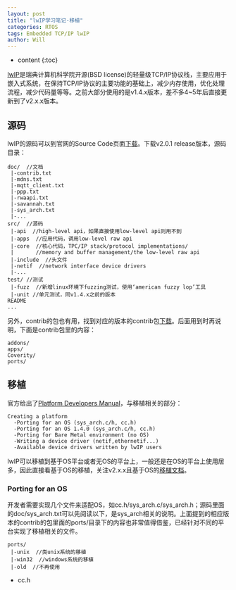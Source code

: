 ```yaml
---
layout: post
title: "lwIP学习笔记-移植"
categories: RTOS
tags: Embedded TCP/IP lwIP
author: Will
---
```


* content
{:toc}


[lwIP](http://savannah.nongnu.org/projects/lwip/)是瑞典计算机科学院开源(BSD license)的轻量级TCP/IP协议栈，主要应用于嵌入式系统，在保持TCP/IP协议的主要功能的基础上，减少内存使用，优化处理流程，减少代码量等等。之前大部分使用的是v1.4.x版本，差不多4~5年后直接更新到了v2.x.x版本。

## 源码

lwIP的源码可以到官网的Source Code页面[下载](http://git.savannah.nongnu.org/cgit/lwip.git)。下载v2.0.1 release版本，源码目录：

```
doc/  //文档
 |-contrib.txt
 |-mdns.txt
 |-mqtt_client.txt
 |-ppp.txt
 |-rwaapi.txt
 |-savannah.txt
 |-sys_arch.txt
 |-...
src/  //源码
 |-api  //high-level api，如果直接使用low-level api则用不到
 |-apps  //应用代码，调用low-level raw api
 |-core  //核心代码，TPC/IP stack/protocol implementations/
 |       //memory and buffer management/the low-level raw api
 |-include  //头文件
 |-netif  //network interface device drivers
 |-...
test/ //测试
 |-fuzz  //新增linux环境下fuzzing测试，使用‘american fuzzy lop’工具
 |-unit //单元测试，同v1.4.x之前的版本
README
...
```

另外，contrib的包也有用，找到对应的版本的contrib包[下载](http://git.savannah.gnu.org/cgit/lwip/lwip-contrib.git)。后面用到时再说明，下面是contrib包里的内容：

```
addons/
apps/
Coverity/
ports/
```

## 移植

官方给出了[Platform Developers Manual](http://lwip.wikia.com/wiki/LwIP_Platform_Developers_Manual)，与移植相关的部分：

```
Creating a platform
  -Porting for an OS (sys_arch.c/h, cc.h)
  -Porting for an OS 1.4.0 (sys_arch.c/h, cc.h)
  -Porting for Bare Metal environment (no OS)
  -Writing a device driver (netif,ethernetif...)
  -Available device drivers written by lwIP users
```

lwIP可以移植到基于OS平台或者无OS的平台上，一般还是在OS的平台上使用居多，因此直接看基于OS的移植，关注v2.x.x且基于OS的[移植文档](http://lwip.wikia.com/wiki/Porting_for_an_OS)。

### Porting for an OS

开发者需要实现几个文件来适配OS，如cc.h/sys_arch.c/sys_arch.h；源码里面的doc/sys_arch.txt可以先阅读以下，是sys_arch相关的说明。上面提到的相应版本的contrib的包里面的ports/目录下的内容也非常值得借鉴，已经针对不同的平台实现了移植相关的文件。

```
ports/
 |-unix  //类unix系统的移植
 |-win32  //windows系统的移植
 |-old  //不再使用
```

* cc.h



